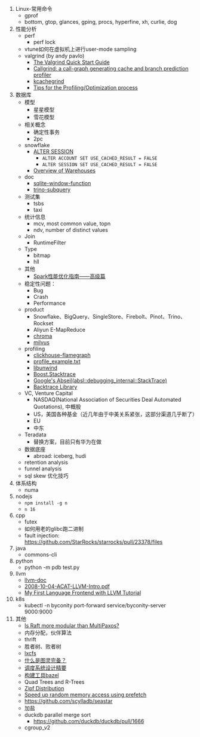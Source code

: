 
1. Linux-常用命令
    * gprof
    * bottom, gtop, glances, gping, procs, hyperfine, xh, curlie, dog
1. 性能分析
    * perf
        * perf lock
    * vtune如何在虚拟机上进行user-mode sampling
    * valgrind (by andy pavlo)
        * [The Valgrind Quick Start Guide](http://valgrind.org/docs/manual/quick-start.html)
        * [Callgrind: a call-graph generating cache and branch prediction profiler](https://valgrind.org/docs/manual/cl-manual.html)
        * [kcachegrind](https://kcachegrind.github.io/html/Usage.html)
        * [Tips for the Profiling/Optimization process](https://kcachegrind.github.io/html/Tips.html)
1. 数据库
    * 模型
        * 星星模型
        * 雪花模型
    * 相关概念
        * 确定性事务
        * 2pc
    * snowflake
        * [ALTER SESSION](https://docs.snowflake.com/en/sql-reference/sql/alter-session.html)
            * `ALTER ACCOUNT SET USE_CACHED_RESULT = FALSE`
            * `ALTER SESSION SET USE_CACHED_RESULT = FALSE`
        * [Overview of Warehouses](https://docs.snowflake.com/en/user-guide/warehouses-overview.html#warehouse-size)
    * doc
        * [sqlite-window-function](https://www.sqlite.org/windowfunctions.html)
        * [trino-subquery](https://docs.google.com/document/d/18HN7peS2eR8lZsErqcmnoWyMEPb6p4OQeidH1JP_EkA)
    * 测试集
        * tsbs
        * taxi
    * 统计信息
        * mcv, most common value, topn
        * ndv, number of distinct values
    * Join
        * RuntimeFilter
    * Type
        * bitmap
        * hll
    * 其他
        * [Spark性能优化指南——高级篇](https://tech.meituan.com/2016/05/12/spark-tuning-pro.html)
    * 稳定性问题：
        * Bug
        * Crash
        * Performance
    * product
        * Snowflake、BigQuery、SingleStore、Firebolt、Pinot、Trino、Rockset
        * Aliyun E-MapReduce
        * [chroma](https://www.trychroma.com/)
        * [milvus](https://milvus.io/blog)
    * profiling
        * [clickhouse-flamegraph](https://github.com/Slach/clickhouse-flamegraph)
        * [profile_example.txt](https://gist.github.com/alexey-milovidov/92758583dd41c24c360fdb8d6a4da194)
        * [libunwind](https://github.com/libunwind/libunwind)
        * [Boost.Stacktrace](https://www.boost.org/doc/libs/1_76_0/doc/html/stacktrace.html)
        * [Google's Abseil(absl::debugging_internal::StackTrace)](https://github.com/abseil/abseil-cpp)
        * [Backtrace Library](https://github.com/ianlancetaylor/libbacktrace)
    * VC, Venture Capital
        * NASDAQ(National Association of Securities Deal Automated Quotations), 中概股
        * US，美国各种基金（近几年由于中美关系紧张，这部分渠道几乎断了）
        * EU
        * 中东
    * Teradata
        * 替换方案，目前只有华为在做
    * 数据底座
        * abroad: iceberg, hudi
    * retention analysis
    * funnel analysis
    * sql skew 优化技巧
1. 体系结构
    * numa
1. nodejs
    * `npm install -g n`
    * `n 16`
1. cpp
    * futex
    * 如何用老的glibc跑二进制
    * fault injection: https://github.com/StarRocks/starrocks/pull/23378/files
1. java
    * commons-cli
1. python
    * python -m pdb test.py
1. llvm
    * [llvm-doc](https://llvm.org/docs/)
    * [2008-10-04-ACAT-LLVM-Intro.pdf](https://llvm.org/pubs/2008-10-04-ACAT-LLVM-Intro.pdf)
    * [My First Language Frontend with LLVM Tutorial](https://llvm.org/docs/tutorial/MyFirstLanguageFrontend/index.html)
1. k8s
    * kubectl -n byconity port-forward service/byconity-server 9000:9000
1. 其他
    * [Is Raft more modular than MultiPaxos?](https://maheshba.bitbucket.io/blog/2021/12/14/Modularity.html)
    * 内存分配，伙伴算法
    * thrift
    * 胜者树、败者树
    * [lxcfs](https://github.com/lxc/lxcfs)
    * [什么是图灵完备？](https://www.zhihu.com/question/20115374/answer/288346717)
    * [调度系统设计精要](https://draveness.me/system-design-scheduler/)
    * [构建工具bazel](https://github.com/bazelbuild/bazel)
    * Quad Trees and R-Trees
    * [Zipf Distribution](https://www.sciencedirect.com/topics/computer-science/zipf-distribution)
    * [Speed up random memory access using prefetch](https://stackoverflow.com/questions/40950254/speed-up-random-memory-access-using-prefetch)
    * https://github.com/scylladb/seastar
    * 加盐
    * duckdb parallel merge sort
        * https://github.com/duckdb/duckdb/pull/1666
    * cgroup_v2
